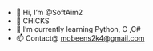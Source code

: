 - 👋 Hi, I’m @SoftAim2
- 👀 CHICKS
- 🌱 I’m currently learning Python, C ,C#
- 📫 Contact@ mobeens2k4@gmail.com

<!---
SoftAim2/SoftAim2 is a ✨ special ✨ repository because its `README.md` (this file) appears on your GitHub profile.
You can click the Preview link to take a look at your changes.
--->
